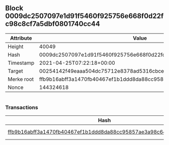 ## Block 0009dc2507097e1d91f5460f925756e668f0d22fc98c8cf7a5dbf0801740cc44

Attribute | Value
--- | ---
Height | 40049
Hash | 0009dc2507097e1d91f5460f925756e668f0d22fc98c8cf7a5dbf0801740cc44
Timestamp | 2021-04-25T07:22:18+00:00
Target | 00254142f49eaaa504dc75712e8378ad5316cbcead634704b3734b6271167cc4
Merke root | ffb9b16abff3a1470fb40467ef1b1ddd8da88cc95857ae3a98c64d9c0685677a
Nonce | 144324618

```

```

### Transactions

Hash | Amount
--- | ---
[ffb9b16abff3a1470fb40467ef1b1ddd8da88cc95857ae3a98c64d9c0685677a](ffb9b16abff3a1470fb40467ef1b1ddd8da88cc95857ae3a98c64d9c0685677a.md) | 10.00000000 SKEPTI 
